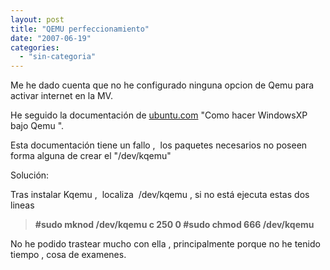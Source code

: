 ```yaml
---
layout: post
title: "QEMU perfeccionamiento"
date: "2007-06-19"
categories: 
  - "sin-categoria"
---
```


Me he dado cuenta que no he configurado ninguna opcion de Qemu para activar internet en la MV.

He seguido la documentación de [ubuntu.com](https://help.ubuntu.com/community/WindowsXPUnderQemuHowTo?action=fullsearch&value=linkto%3A%22WindowsXPUnderQemuHowTo%22&context=180) "Como hacer WindowsXP bajo Qemu ".

Esta documentación tiene un fallo ,  los paquetes necesarios no poseen forma alguna de crear el "/dev/kqemu"

Solución:

Tras instalar Kqemu ,  localiza  /dev/kqemu , si no está ejecuta estas dos lineas

> **#sudo mknod /dev/kqemu c 250 0 #sudo chmod 666 /dev/kqemu**

No he podido trastear mucho con ella , principalmente porque no he tenido tiempo , cosa de examenes.
